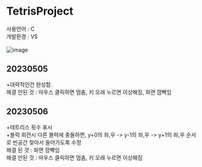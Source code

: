 # TetrisProject<br>
사용언어 : C<br>
개발환경 : VS <br>
<br>
![image](https://user-images.githubusercontent.com/127168700/236600522-91bf8a0c-e3e3-462a-9c8c-fd086d877780.png)

## 20230505
+대략적인건 완성함.<br>
해결 안된 것 : 마우스 클릭하면 멈춤, 키 오래 누르면 이상해짐, 화면 깜빡임<br>

## 20230506
+테트리스 횟수 표시<br>
+블럭 회전시 다른 블럭에 충돌하면, y+0의 좌,우 -> y-1의 좌,우 -> y+1의 좌,우 순서로 빈공간 찾아서 들어가도록 수정<br>
해결 된 것 : 화면 깜빡임 <br>
해결 안된 것 : 마우스 클릭하면 멈춤, 키 오래 누르면 이상해짐<br>

